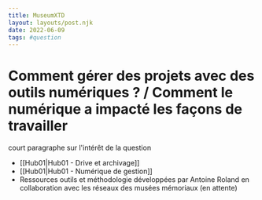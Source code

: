 ```yaml
---
title: MuseumXTD
layout: layouts/post.njk
date: 2022-06-09
tags: #question
---
```


# Comment gérer des projets avec des outils numériques ? / Comment le numérique a impacté les façons de travailler

court paragraphe sur l'intérêt de la question


- [[Hub01|Hub01 - Drive et archivage]]
- [[Hub01|Hub01 - Numérique de gestion]]
- Ressources outils et méthodologie développées par Antoine Roland en collaboration avec les réseaux des musées mémoriaux (en attente)